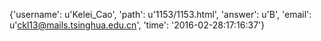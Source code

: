 {'username': u'Kelei_Cao', 'path': u'1153/1153.html', 'answer': u'B', 'email': u'ckl13@mails.tsinghua.edu.cn', 'time': '2016-02-28:17:16:37'}